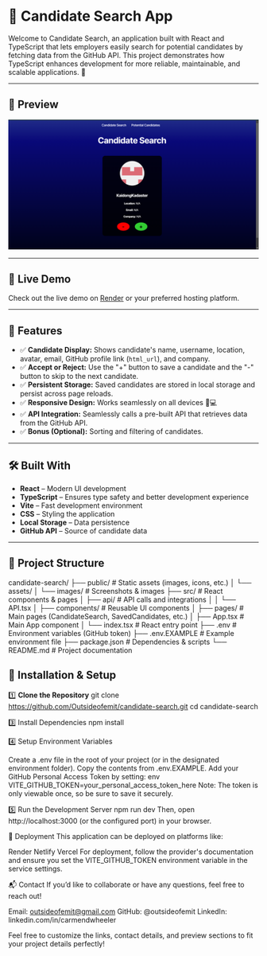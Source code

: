 # 🌟 Candidate Search App

Welcome to Candidate Search, an application built with React and TypeScript that lets employers easily search for potential candidates by fetching data from the GitHub API. This project demonstrates how TypeScript enhances development for more reliable, maintainable, and scalable applications. 🚀

---

## 📸 Preview

![alt text](image.png)

---

## 🔗 Live Demo

Check out the live demo on [Render](https://render.com/) or your preferred hosting platform.

---

## 📌 Features

- ✅ **Candidate Display:** Shows candidate's name, username, location, avatar, email, GitHub profile link (`html_url`), and company.
- ✅ **Accept or Reject:** Use the "+" button to save a candidate and the "-" button to skip to the next candidate.
- ✅ **Persistent Storage:** Saved candidates are stored in local storage and persist across page reloads.
- ✅ **Responsive Design:** Works seamlessly on all devices 📱💻
- ✅ **API Integration:** Seamlessly calls a pre-built API that retrieves data from the GitHub API.
- ✅ **Bonus (Optional):** Sorting and filtering of candidates.

---

## 🛠️ Built With

- **React** – Modern UI development
- **TypeScript** – Ensures type safety and better development experience
- **Vite** – Fast development environment
- **CSS** – Styling the application
- **Local Storage** – Data persistence
- **GitHub API** – Source of candidate data

---

## 📂 Project Structure

candidate-search/ ├── public/ # Static assets (images, icons, etc.) │ └── assets/ │ └── images/ # Screenshots & images ├── src/ # React components & pages │ ├── api/ # API calls and integrations │ │ └── API.tsx │ ├── components/ # Reusable UI components │ ├── pages/ # Main pages (CandidateSearch, SavedCandidates, etc.) │ ├── App.tsx # Main App component │ └── index.tsx # React entry point ├── .env # Environment variables (GitHub token) ├── .env.EXAMPLE # Example environment file ├── package.json # Dependencies & scripts └── README.md # Project documentation

## 🚀 Installation & Setup

1️⃣ **Clone the Repository**
git clone https://github.com/Outsideofemit/candidate-search.git
cd candidate-search


3️⃣ Install Dependencies
npm install

4️⃣ Setup Environment Variables

Create a .env file in the root of your project (or in the designated environment folder).
Copy the contents from .env.EXAMPLE.
Add your GitHub Personal Access Token by setting:
env
VITE_GITHUB_TOKEN=your_personal_access_token_here
Note: The token is only viewable once, so be sure to save it securely.

5️⃣ Run the Development Server
npm run dev
Then, open http://localhost:3000 (or the configured port) in your browser.

📁 Deployment
This application can be deployed on platforms like:

Render
Netlify
Vercel
For deployment, follow the provider's documentation and ensure you set the VITE_GITHUB_TOKEN environment variable in the service settings.

📬 Contact
If you’d like to collaborate or have any questions, feel free to reach out!

Email: outsideofemit@gmail.com
GitHub: @outsideofemit
LinkedIn: linkedin.com/in/carmendwheeler

Feel free to customize the links, contact details, and preview sections to fit your project details perfectly!